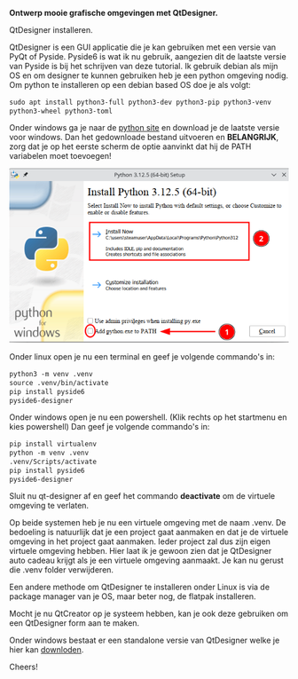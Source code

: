 **Ontwerp mooie grafische omgevingen met QtDesigner.**

QtDesigner installeren.

QtDesigner is een GUI applicatie die je kan gebruiken met een versie van PyQt of Pyside. Pyside6 is wat ik nu gebruik, aangezien dit de laatste versie van Pyside is bij het schrijven van deze tutorial. Ik gebruik debian als mijn OS en om designer te kunnen gebruiken heb je een python omgeving nodig. Om python te installeren op een debian based OS doe je als volgt:

```
sudo apt install python3-full python3-dev python3-pip python3-venv python3-wheel python3-toml
```

Onder windows ga je naar de [python site](https://www.python.org/) en download je de laatste versie voor windows. Dan het gedownloade bestand uitvoeren en **BELANGRIJK**, zorg dat je op het eerste scherm de optie aanvinkt dat hij de PATH variabelen moet toevoegen!

![](images/python-install.png)

Onder linux open je nu een terminal en geef je volgende commando's in:

```
python3 -m venv .venv
source .venv/bin/activate
pip install pyside6
pyside6-designer
```

Onder windows open je nu een powershell. (Klik rechts op het startmenu en kies powershell) Dan geef je volgende commando's in:
    
```
pip install virtualenv
python -m venv .venv
.venv/Scripts/activate
pip install pyside6
pyside6-designer
```

Sluit nu qt-designer af en geef het commando **deactivate** om de virtuele omgeving te verlaten.

Op beide systemen heb je nu een virtuele omgeving met de naam .venv. De bedoeling is natuurlijk dat je een project gaat aanmaken en dat je de virtuele omgeving in het project gaat aanmaken. Ieder project zal dus zijn eigen virtuele omgeving hebben. Hier laat ik je gewoon zien dat je QtDesigner auto cadeau krijgt als je een virtuele omgeving aanmaakt. Je kan nu gerust die .venv folder verwijderen.

Een andere methode om QtDesigner te installeren onder Linux is via de package manager van je OS, maar beter nog, de flatpak installeren.

Mocht je nu QtCreator op je systeem hebben, kan je ook  deze gebruiken om een QtDesigner form aan te maken.

Onder windows bestaat er een standalone versie van QtDesigner welke je hier kan [downloden](https://build-system.fman.io/qt-designer-download).

Cheers!

   



   